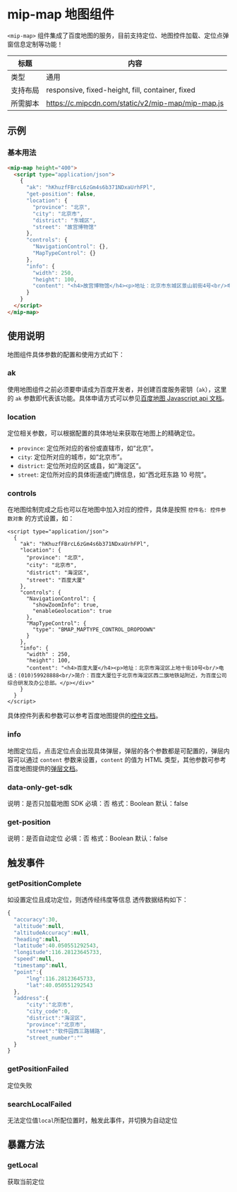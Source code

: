 # mip-map 地图组件

`<mip-map>` 组件集成了百度地图的服务，目前支持定位、地图控件加载、定位点弹窗信息定制等功能！

| 标题     | 内容                                              |
| -------- | ------------------------------------------------- |
| 类型     | 通用                                              |
| 支持布局 | responsive, fixed-height, fill, container, fixed  |
| 所需脚本 | https://c.mipcdn.com/static/v2/mip-map/mip-map.js |

## 示例

### 基本用法

```html
<mip-map height="400">
  <script type="application/json">
    {
      "ak": "hKhuzfFBrcL6zGm4s6b371NDxaUrhFPl",
      "get-position": false,
      "location": {
        "province": "北京",
        "city": "北京市",
        "district": "东城区",
        "street": "故宫博物馆"
      },
      "controls": {
        "NavigationControl": {},
        "MapTypeControl": {}
      },
      "info": {
        "width": 250,
        "height": 100,
        "content": "<h4>故宫博物馆</h4><p>地址：北京市东城区景山前街4号<br/>电话：(010)65131892</p></div>"
      }
    }
  </script>
</mip-map>
```

## 使用说明

地图组件具体参数的配置和使用方式如下：

### ak

使用地图组件之前必须要申请成为百度开发者，并创建百度服务密钥（`ak`），这里的 `ak` 参数即代表该功能。具体申请方式可以参见[百度地图 Javascript api 文档](http://lbsyun.baidu.com/index.php?title=jspopular/guide/getkey)。

### location

定位相关参数，可以根据配置的具体地址来获取在地图上的精确定位。

- `province`: 定位所对应的省份或直辖市，如“北京”。
- `city`: 定位所对应的城市，如“北京市”。
- `district`: 定位所对应的区或县，如“海淀区”。
- `street`: 定位所对应的具体街道或门牌信息，如“西北旺东路 10 号院”。

### controls

在地图绘制完成之后也可以在地图中加入对应的控件，具体是按照 `控件名: 控件参数对象` 的方式设置，如：

```
<script type="application/json">
  {
    "ak": "hKhuzfFBrcL6zGm4s6b371NDxaUrhFPl",
    "location": {
      "province": "北京",
      "city": "北京市",
      "district": "海淀区",
      "street": "百度大厦"
    },
    "controls": {
      "NavigationControl": {
        "showZoomInfo": true,
        "enableGeolocation": true
      },
      "MapTypeControl": {
        "type": "BMAP_MAPTYPE_CONTROL_DROPDOWN"
      }
    },
    "info": {
      "width" : 250,
      "height": 100,
      "content": "<h4>百度大厦</h4><p>地址：北京市海淀区上地十街10号<br/>电话：(010)59928888<br/>简介：百度大厦位于北京市海淀区西二旗地铁站附近，为百度公司综合研发及办公总部。</p></div>"
    }
  }
</script>
```

具体控件列表和参数可以参考百度地图提供的[控件文档](http://lbsyun.baidu.com/cms/jsapi/reference/jsapi_reference.html#a2b0)。

### info

地图定位后，点击定位点会出现具体弹层，弹层的各个参数都是可配置的，弹层内容可以通过 `content` 参数来设置，`content` 的值为 HTML 类型，其他参数可参考百度地图提供的[弹层文档](http://lbsyun.baidu.com/cms/jsapi/reference/jsapi_reference.html#a3b8)。

### data-only-get-sdk

说明：是否只加载地图 SDK
必填：否
格式：Boolean
默认：false

### get-position

说明：是否自动定位
必填：否
格式：Boolean
默认：false

## 触发事件

### getPositionComplete

如设置定位且成功定位，则透传经纬度等信息
透传数据结构如下：

```js
{
  "accuracy":30,
  "altitude":null,
  "altitudeAccuracy":null,
  "heading":null,
  "latitude":40.050551292543,
  "longitude":116.28123645733,
  "speed":null,
  "timestamp":null,
  "point":{
      "lng":116.28123645733,
      "lat":40.050551292543
  },
  "address":{
      "city":"北京市",
      "city_code":0,
      "district":"海淀区",
      "province":"北京市",
      "street":"软件园西三路辅路",
      "street_number":""
  }
}
```
### getPositionFailed
定位失败

### searchLocalFailed

无法定位值`local`所配位置时，触发此事件，并切换为自动定位


## 暴露方法

### getLocal

获取当前定位
